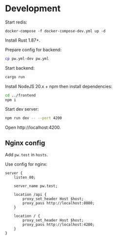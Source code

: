# Development

Start redis:

```shell
docker-compose -f docker-compose-dev.yml up -d
```

Install Rust 1.87+.

Prepare config for backend:

```bash
cp pw.yml-dev pw.yml
```

Start backend:

```bash
cargo run
```

Install NodeJS 20.x + npm then install dependencies:

```bash
cd ../frontend
npm i
```

Start dev server:

```bash
npm run dev -- --port 4200
```

Open http://localhost:4200.

## Nginx config

Add `pw.test` in `hosts`.

Use config for nginx:

```nginx
server {
    listen 80;

    server_name pw.test;

    location /api {
        proxy_set_header Host $host;
        proxy_pass http://localhost:8080;
    }

    location / {
        proxy_set_header Host $host;
        proxy_pass http://localhost:4200;
    }
}
```
